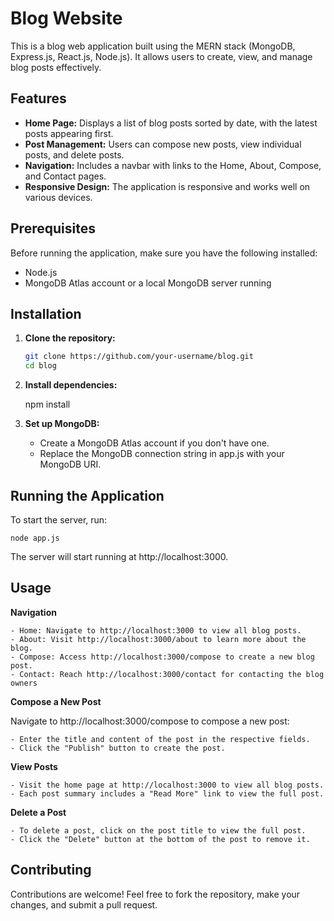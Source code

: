 # Blog Website

This is a blog web application built using the MERN stack (MongoDB, Express.js, React.js, Node.js). It allows users to create, view, and manage blog posts effectively.

## Features

- **Home Page:** Displays a list of blog posts sorted by date, with the latest posts appearing first.
- **Post Management:** Users can compose new posts, view individual posts, and delete posts.
- **Navigation:** Includes a navbar with links to the Home, About, Compose, and Contact pages.
- **Responsive Design:** The application is responsive and works well on various devices.

## Prerequisites

Before running the application, make sure you have the following installed:

- Node.js
- MongoDB Atlas account or a local MongoDB server running

## Installation

1. **Clone the repository:**

   ```bash
   git clone https://github.com/your-username/blog.git
   cd blog

2. **Install dependencies:**

    npm install

3. **Set up MongoDB:**

    - Create a MongoDB Atlas account if you don't have one.
    - Replace the MongoDB connection string in app.js with your MongoDB URI.

## Running the Application

To start the server, run:

    node app.js

The server will start running at http://localhost:3000.

## Usage

**Navigation**
    
    - Home: Navigate to http://localhost:3000 to view all blog posts.
    - About: Visit http://localhost:3000/about to learn more about the blog.
    - Compose: Access http://localhost:3000/compose to create a new blog post.
    - Contact: Reach http://localhost:3000/contact for contacting the blog owners 
    
**Compose a New Post**

Navigate to http://localhost:3000/compose to compose a new post:

    - Enter the title and content of the post in the respective fields.
    - Click the "Publish" button to create the post.

**View Posts**

    - Visit the home page at http://localhost:3000 to view all blog posts.
    - Each post summary includes a "Read More" link to view the full post.

**Delete a Post**

    - To delete a post, click on the post title to view the full post.
    - Click the "Delete" button at the bottom of the post to remove it.

## Contributing

Contributions are welcome! Feel free to fork the repository, make your changes, and submit a pull request.